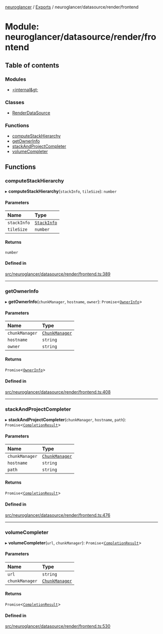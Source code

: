 [neuroglancer](../README.md) / [Exports](../modules.md) / neuroglancer/datasource/render/frontend

# Module: neuroglancer/datasource/render/frontend

## Table of contents

### Modules

- [&lt;internal\&gt;](neuroglancer_datasource_render_frontend._internal_.md)

### Classes

- [RenderDataSource](../classes/neuroglancer_datasource_render_frontend.RenderDataSource.md)

### Functions

- [computeStackHierarchy](neuroglancer_datasource_render_frontend.md#computestackhierarchy)
- [getOwnerInfo](neuroglancer_datasource_render_frontend.md#getownerinfo)
- [stackAndProjectCompleter](neuroglancer_datasource_render_frontend.md#stackandprojectcompleter)
- [volumeCompleter](neuroglancer_datasource_render_frontend.md#volumecompleter)

## Functions

### computeStackHierarchy

▸ **computeStackHierarchy**(`stackInfo`, `tileSize`): `number`

#### Parameters

| Name | Type |
| :------ | :------ |
| `stackInfo` | [`StackInfo`](../interfaces/neuroglancer_datasource_render_frontend._internal_.StackInfo.md) |
| `tileSize` | `number` |

#### Returns

`number`

#### Defined in

[src/neuroglancer/datasource/render/frontend.ts:389](https://github.com/ActiveBrainAtlas2/neuroglancer/blob/91617476/src/neuroglancer/datasource/render/frontend.ts#L389)

___

### getOwnerInfo

▸ **getOwnerInfo**(`chunkManager`, `hostname`, `owner`): `Promise`<[`OwnerInfo`](../interfaces/neuroglancer_datasource_render_frontend._internal_.OwnerInfo.md)\>

#### Parameters

| Name | Type |
| :------ | :------ |
| `chunkManager` | [`ChunkManager`](../classes/neuroglancer_chunk_manager_frontend.ChunkManager.md) |
| `hostname` | `string` |
| `owner` | `string` |

#### Returns

`Promise`<[`OwnerInfo`](../interfaces/neuroglancer_datasource_render_frontend._internal_.OwnerInfo.md)\>

#### Defined in

[src/neuroglancer/datasource/render/frontend.ts:408](https://github.com/ActiveBrainAtlas2/neuroglancer/blob/91617476/src/neuroglancer/datasource/render/frontend.ts#L408)

___

### stackAndProjectCompleter

▸ **stackAndProjectCompleter**(`chunkManager`, `hostname`, `path`): `Promise`<[`CompletionResult`](neuroglancer_datasource.md#completionresult)\>

#### Parameters

| Name | Type |
| :------ | :------ |
| `chunkManager` | [`ChunkManager`](../classes/neuroglancer_chunk_manager_frontend.ChunkManager.md) |
| `hostname` | `string` |
| `path` | `string` |

#### Returns

`Promise`<[`CompletionResult`](neuroglancer_datasource.md#completionresult)\>

#### Defined in

[src/neuroglancer/datasource/render/frontend.ts:476](https://github.com/ActiveBrainAtlas2/neuroglancer/blob/91617476/src/neuroglancer/datasource/render/frontend.ts#L476)

___

### volumeCompleter

▸ **volumeCompleter**(`url`, `chunkManager`): `Promise`<[`CompletionResult`](neuroglancer_datasource.md#completionresult)\>

#### Parameters

| Name | Type |
| :------ | :------ |
| `url` | `string` |
| `chunkManager` | [`ChunkManager`](../classes/neuroglancer_chunk_manager_frontend.ChunkManager.md) |

#### Returns

`Promise`<[`CompletionResult`](neuroglancer_datasource.md#completionresult)\>

#### Defined in

[src/neuroglancer/datasource/render/frontend.ts:530](https://github.com/ActiveBrainAtlas2/neuroglancer/blob/91617476/src/neuroglancer/datasource/render/frontend.ts#L530)
